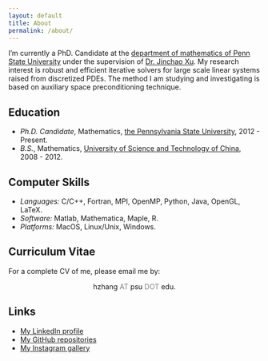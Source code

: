 ```yaml
---
layout: default
title: About 
permalink: /about/
---
```



I’m currently a PhD. Candidate at the [department of mathematics of Penn State University](http://www.math.psu.edu/) under the supervision of [Dr. Jinchao Xu](http://www.math.psu.edu/xu/). My research interest is robust and efficient iterative solvers for large scale linear systems raised from discretized PDEs. The method I am studying and investigating is based on auxiliary space preconditioning technique.

## Education

*  *Ph.D. Candidate*, Mathematics, [the Pennsylvania State University](http://www.psu.edu/), 2012 - Present.
*  *B.S.*, Mathematics, [University of Science and Technology of China](http://www.ustc.edu.cn/), 2008 - 2012.

## Computer Skills

* *Languages:* C/C++, Fortran, MPI, OpenMP, Python, Java, OpenGL, LaTeX.
* *Software:* Matlab, Mathematica, Maple, R.
* *Platforms:* MacOS, Linux/Unix, Windows.

## Curriculum Vitae

For a complete CV of me, please email me by: 
<center> hzhang <span style="color:grey">AT</span> psu <span style="color:grey">DOT</span> edu.</center>

## Links
* [My LinkedIn profile](https://www.linkedin.com/in/zhxsxuan/)
* [My GitHub repositories](https://github.com/zhxsxuan/)
* [My Instagram gallery](https://www.instagram.com/zhxsxuan/)
